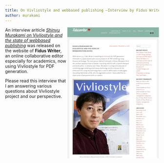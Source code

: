 ```yaml
---
title: On Vivliostyle and webbased publishing —Interview by Fidus Writer
author: murakami
---
```


<div style="float: right"><a href="https://www.fiduswriter.org/2018/11/09/shinyu-murakami-on-vivliostyle-and-the-state-of-webbased-publishing/"><img src="/assets/posts/2018-11-12-interview-by-fiduswriter/fiduswriterweb1.png" alt="The interview at Fidus Writer website" /></a></div>

An interview ariticle _[Shinyu Murakami on Vivliostyle and the state of webbased publishing](https://www.fiduswriter.org/2018/11/09/shinyu-murakami-on-vivliostyle-and-the-state-of-webbased-publishing/)_ was released on the website of **Fidus Writer**, an online collaborative editor especially for academics, now using Vivliostyle for PDF generation.

Please read this interview that I am answering various questions about Vivliostyle project and our perspective.